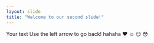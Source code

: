 ```yaml
---
layout: slide
title: "Welcome to our second slide!"
---
```

Your text
Use the left arrow to go back!
hahaha
❤️
☺️
😏
😳
